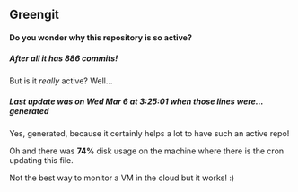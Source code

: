 ## Greengit

#### Do you wonder why this repository is so active?

##### After all it has 886 commits!

But is it *really* active? Well...

##### Last update was on Wed Mar 6 at 3:25:01 when those lines were... generated

Yes, generated, because it certainly helps a lot to have such an active repo!

Oh and there was **74%** disk usage on the machine
where there is the cron updating this file.

Not the best way to monitor a VM in the cloud but it works! :)
